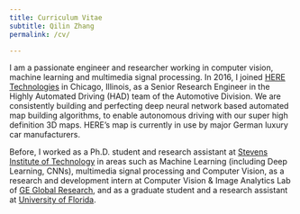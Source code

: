 ```yaml
---
title: Curriculum Vitae
subtitle: Qilin Zhang
permalink: /cv/

---
```

I am a passionate engineer and researcher working in computer vision, machine learning and multimedia signal processing. In 2016, I joined [HERE Technologies](https://www.here.com/en) in Chicago, Illinois, as a Senior Research Engineer in the Highly Automated Driving (HAD) team of the Automotive Division. We are consistently building and perfecting deep neural network based automated map building algorithms, to enable autonomous driving with our super high definition 3D maps. HERE’s map is currently in use by major German luxury car manufacturers. 

Before, I worked as a Ph.D. student and research assistant at [Stevens Institute of Technology](https://www.stevens.edu/) in areas such as Machine Learning (including Deep Learning, CNNs), multimedia signal processing and Computer Vision, as a research and development intern at Computer Vision & Image Analytics Lab of [GE Global Research](http://www.geglobalresearch.com/), and as a graduate student and a research assistant at [University of Florida](http://www.ufl.edu/). 

